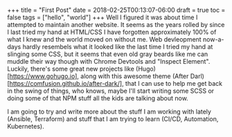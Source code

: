 +++
title = "First Post"
date = 2018-02-25T00:13:07-06:00
draft = true
toc = false
tags = ["hello", "world"]
+++
Well I figured it was about time I attempted to maintain another website. It seems as the years rolled by since I last tried my hand at HTML/CSS I have forgotten approximately 100% of what I knew and the world moved on without me. Web devleopment now-a-days hardly resembels what it looked like the last time I tried my hand at slinging some CSS, but it seems that even old gray beards like me can muddle their way though with Chrome Devtools and "Inspect Element". Luckily, there's some great new projects like (Hugo)[https://www.gohugo.io], along with this awesome theme (After Darl)[https://comfusion.github.io/after-dark/], that I can use to help me get back in the swing of things, who knows, maybe I'll start writing some SCSS or doing some of that NPM stuff all the kids are talking about now.

I am going to try and write more about the stuff I am working with lately (Ansible, Terraform) and stuff that I am trying to learn (CI/CD, Automation, Kubernetes).
